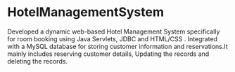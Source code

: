 # HotelManagementSystem
Developed a dynamic web-based Hotel Management System specifically for room booking using Java Servlets, JDBC and HTML/CSS . Integrated with a MySQL database for storing customer information and reservations.It mainly includes reserving customer details, Updating the records and deleting the records.
